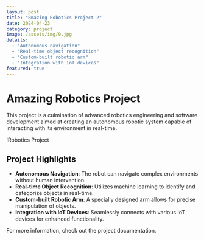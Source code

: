 ```yaml
---
layout: post
title: "Bmazing Robotics Project 2"
date: 2024-04-23
category: project
image: /assets/img/9.jpg
details:
  - "Autonomous navigation"
  - "Real-time object recognition"
  - "Custom-built robotic arm"
  - "Integration with IoT devices"
featured: true
---
```


# Amazing Robotics Project

This project is a culmination of advanced robotics engineering and software development aimed at creating an autonomous robotic system capable of interacting with its environment in real-time.

!Robotics Project

## Project Highlights

- **Autonomous Navigation**: The robot can navigate complex environments without human intervention.
- **Real-time Object Recognition**: Utilizes machine learning to identify and categorize objects in real-time.
- **Custom-built Robotic Arm**: A specially designed arm allows for precise manipulation of objects.
- **Integration with IoT Devices**: Seamlessly connects with various IoT devices for enhanced functionality.

For more information, check out the project documentation.
